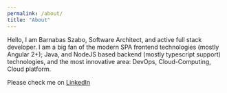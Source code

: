 ```yaml
---
permalink: /about/
title: "About"
---
```


Hello, I am Barnabas Szabo, Software Architect, and active full stack
developer.
I am a big fan of the modern SPA frontend technologies (mostly
Angular 2+); Java, and NodeJS based backend (mostly typescript
support) technologies, and the most innovative area: DevOps,
Cloud-Computing, Cloud platform.

Please check me on [LinkedIn](https://www.linkedin.com/in/szabobarnabas)